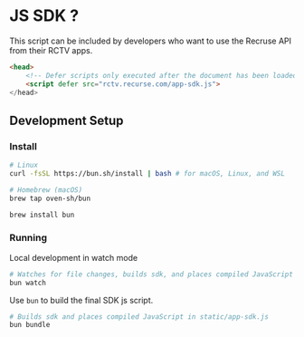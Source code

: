 # JS SDK ? 

This script can be included by developers who want to use the Recruse API from
their RCTV apps.

```html
<head>
    <!-- Defer scripts only executed after the document has been loaded -->
    <script defer src="rctv.recurse.com/app-sdk.js">
</head>

```

## Development Setup


### Install

```sh
# Linux
curl -fsSL https://bun.sh/install | bash # for macOS, Linux, and WSL

# Homebrew (macOS)
brew tap oven-sh/bun

brew install bun
```

### Running 

Local development in watch mode


```sh 
# Watches for file changes, builds sdk, and places compiled JavaScript in static/app-sdk.js
bun watch

```

Use `bun` to build the final SDK js script.

```sh
# Builds sdk and places compiled JavaScript in static/app-sdk.js
bun bundle 
```

